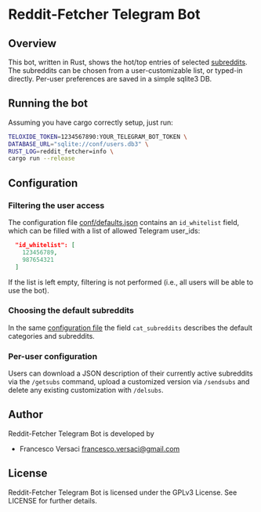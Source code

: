 # Reddit-Fetcher Telegram Bot

## Overview

This bot, written in Rust, shows the hot/top entries of selected
[subreddits](https://www.reddit.com/). The subreddits can be chosen
from a user-customizable list, or typed-in directly. Per-user
preferences are saved in a simple sqlite3 DB.


## Running the bot

Assuming you have cargo correctly setup, just run:

```bash
TELOXIDE_TOKEN=1234567890:YOUR_TELEGRAM_BOT_TOKEN \
DATABASE_URL="sqlite://conf/users.db3" \
RUST_LOG=reddit_fetcher=info \
cargo run --release
```

## Configuration

### Filtering the user access

The configuration file [conf/defaults.json](conf/defaults.json)
contains an `id_whitelist` field, which can be filled with a list of
allowed Telegram user_ids:

```json
  "id_whitelist": [
    123456789,
    987654321
  ]
```

If the list is left empty, filtering is not performed (i.e., all users
will be able to use the bot).

### Choosing the default subreddits

In the same [configuration file](conf/defaults.json) the field
`cat_subreddits` describes the default categories and subreddits.

### Per-user configuration

Users can download a JSON description of their currently active
subreddits via the `/getsubs` command, upload a customized version via
`/sendsubs` and delete any existing customization with `/delsubs`.


## Author

Reddit-Fetcher Telegram Bot is developed by
  * Francesco Versaci <francesco.versaci@gmail.com>

## License

Reddit-Fetcher Telegram Bot is licensed under the GPLv3 License.  See LICENSE
for further details.
